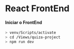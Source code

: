 # React FrontEnd

#### Iniciar o FrontEnd

```bash
> venv/Scripts/activate
> cd /Views/quiza-project
> npm run dev
```
